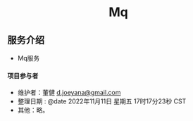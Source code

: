 <h1 align="center">Mq</h1>

## 服务介绍
* Mq服务

#### 项目参与者
- 维护者：董健 d.joeyana@gmail.com
- 整理日期 :  @date 2022年11月11日 星期五 17时17分23秒 CST
- 其他：略。